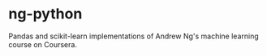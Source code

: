 # ng-python
Pandas and scikit-learn implementations of Andrew Ng's machine learning course on Coursera.
